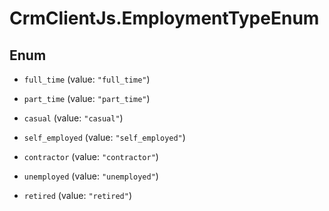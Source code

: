 # CrmClientJs.EmploymentTypeEnum

## Enum


* `full_time` (value: `"full_time"`)

* `part_time` (value: `"part_time"`)

* `casual` (value: `"casual"`)

* `self_employed` (value: `"self_employed"`)

* `contractor` (value: `"contractor"`)

* `unemployed` (value: `"unemployed"`)

* `retired` (value: `"retired"`)


